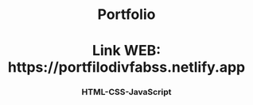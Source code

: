 <h1 align="center">Portfolio</h1>
<h1 align="center">Link WEB: https://portfilodivfabss.netlify.app</h1>
<h3 align="center">HTML-CSS-JavaScript</h3>
